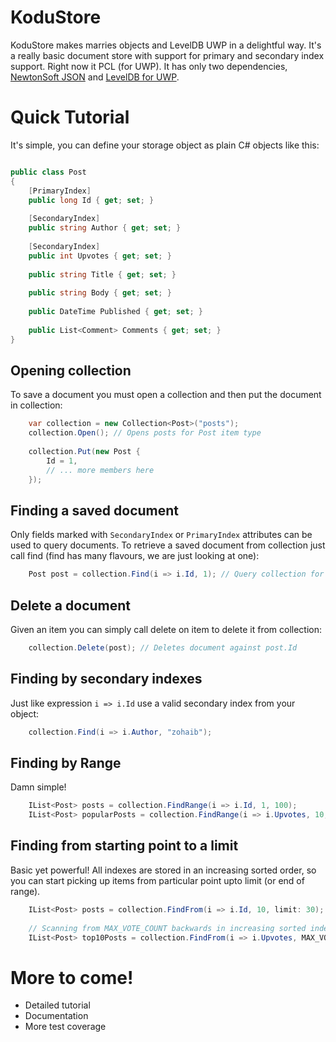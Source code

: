 # KoduStore

KoduStore makes marries objects and LevelDB UWP in a delightful way. It's a really basic document store with support for primary and secondary index support. Right now it PCL (for UWP). It has only two dependencies, [NewtonSoft JSON](https://www.nuget.org/packages/Newtonsoft.Json/) and [LevelDB for UWP](https://visualstudiogallery.msdn.microsoft.com/4466a14f-49d7-4440-91e0-dd82d29d683a).
 
# Quick Tutorial

It's simple, you can define your storage object as plain C# objects like this:

```c#

public class Post
{
    [PrimaryIndex]
    public long Id { get; set; }
     
    [SecondaryIndex]
    public string Author { get; set; }
    
    [SecondaryIndex]
    public int Upvotes { get; set; }
    
    public string Title { get; set; }
    
    public string Body { get; set; }
    
    public DateTime Published { get; set; }
    
    public List<Comment> Comments { get; set; }
}


```

## Opening collection

To save a document you must open a collection and then put the document in collection:

```c#
    var collection = new Collection<Post>("posts");
    collection.Open(); // Opens posts for Post item type
    
    collection.Put(new Post {
        Id = 1,
        // ... more members here
    });
```

## Finding a saved document

Only fields marked with ```SecondaryIndex``` or ```PrimaryIndex``` attributes can be used to query documents. To retrieve a saved document from collection just call find (find has many flavours, we are just looking at one):

```c#
    Post post = collection.Find(i => i.Id, 1); // Query collection for post Id, value 1
```

## Delete a document

Given an item you can simply call delete on item to delete it from collection:

```c#
    collection.Delete(post); // Deletes document against post.Id
```

## Finding by secondary indexes

Just like expression ```i => i.Id``` use a valid secondary index from your object:

```c#
    collection.Find(i => i.Author, "zohaib");
```

## Finding by Range

Damn simple!

```c#
    IList<Post> posts = collection.FindRange(i => i.Id, 1, 100);
    IList<Post> popularPosts = collection.FindRange(i => i.Upvotes, 10, 1000000);
```

## Finding from starting point to a limit

Basic yet powerful! All indexes are stored in an increasing sorted order, so you can start picking up items from particular point upto limit (or end of range).

```c#
    IList<Post> posts = collection.FindFrom(i => i.Id, 10, limit: 30); // 30 posts from Id >= 10
    
    // Scanning from MAX_VOTE_COUNT backwards in increasing sorted index of Upvotes
    IList<Post> top10Posts = collection.FindFrom(i => i.Upvotes, MAX_VOTE_COUNT, Collection<Post>.ScanDirection.Backward, 10); 
```

# More to come!

 - Detailed tutorial
 - Documentation
 - More test coverage
